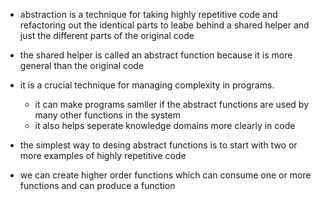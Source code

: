 - abstraction is a technique for taking highly repetitive code and refactoring out the identical parts to leabe behind a shared helper and just the different parts of the original code
- the shared helper is called an abstract function because it is more general than the original code
- it is a crucial technique for managing complexity in programs. 
    - it can make programs samller if the abstract functions are used by many other functions in the system
    - it also helps seperate knowledge domains more clearly in code

- the simplest way to desing abstract functions is to start with two or more examples of highly repetitive code
- we can create higher order functions which can consume one or more functions and can produce a function
    
